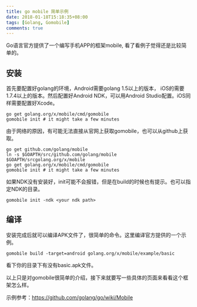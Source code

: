 ```yaml
---
title: go mobile 简单示例
date: 2018-01-18T15:18:35+08:00
tags: [Golang, Gomobile]
comments: true
---
```

Go语言官方提供了一个编写手机APP的框架mobile, 看了看例子觉得还是比较简单的。

## 安装
首先要配置好golang的环境，Android需要golang 1.5以上的版本， iOS的需要1.7.4以上的版本。然后配置好Android NDK，可以用Android Studio配置。iOS同样需要配置好Xcode。
```shell
go get golang.org/x/mobile/cmd/gomobile
gomobile init # it might take a few minutes
```
由于网络的原因，有可能无法直接从官网上获取gomobile，也可以从github上获取。
```shell
go get github.com/golang/mobile
ln -s $GOAPTH/src/github.com/golang/mobile $GOAPTH/srcgolang.org/x/mobile
go get golang.org/x/mobile/cmd/gomobile
gomobile init # it might take a few minutes
```
如果NDK没有安装好，init可能不会报错，但是在build的时候也有提示。也可以指定NDK的目录。
```shell
gomobile init -ndk <your ndk path>
```
## 编译
安装完成后就可以编译APK文件了，很简单的命令。这里编译官方提供的一个示例。
```shell
gomobile build -target=android golang.org/x/mobile/example/basic
```
看下你的目录下有没有basic.apk文件。

以上只是对gomobile很简单的介绍，接下来就要写一些具体的页面来看看这个框架怎么样。

示例参考：https://github.com/golang/go/wiki/Mobile
